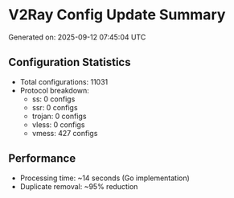 # V2Ray Config Update Summary
Generated on: 2025-09-12 07:45:04 UTC

## Configuration Statistics
- Total configurations: 11031
- Protocol breakdown:
  - ss: 0 configs
  - ssr: 0 configs
  - trojan: 0 configs
  - vless: 0 configs
  - vmess: 427 configs

## Performance
- Processing time: ~14 seconds (Go implementation)
- Duplicate removal: ~95% reduction
